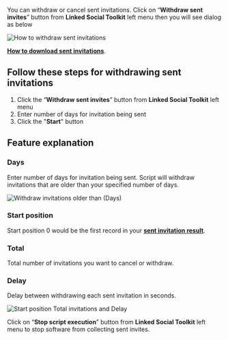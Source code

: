 You can withdraw or cancel sent invitations. Click on “**Withdraw sent invites**” button from  **Linked Social Toolkit** left menu then you will see dialog as below

![How to withdraw sent invitations](https://github.com/ZiaUrR3hman/LinkedSocialToolkit/raw/master/images/Hot-to-Withdraw-sent-invites.png)

[**How to download sent invitations**](https://github.com/ZiaUrR3hman/LinkedSocialToolkit/wiki/How-to-download-sent-invitations).

## Follow these steps for withdrawing sent invitations
1. Click the “**Withdraw sent invites**” button from  **Linked Social Toolkit** left menu
2. Enter number of days for invitation being sent
3. Click the "**Start**" button

## Feature explanation
### Days
Enter number of days for invitation being sent. Script will withdraw invitations that are older than your specified number of days.

![Withdraw invitations older than (Days)](https://github.com/ZiaUrR3hman/LinkedSocialToolkit/raw/master/images/Withdraw-invitations-older-than.png)

### Start position
Start position 0 would be the first record in your [**sent invitation result**](https://www.linkedin.com/mynetwork/invitation-manager/sent/).

### Total
Total number of invitations you want to cancel or withdraw.

### Delay
Delay between withdrawing each sent invitation in seconds.

![Start position Total invitations and Delay](https://github.com/ZiaUrR3hman/LinkedSocialToolkit/raw/master/images/Start-position-Total-invites-Delay.png)

Click on “**Stop script execution**” button from **Linked Social Toolkit** left menu to stop software from collecting sent invites.
